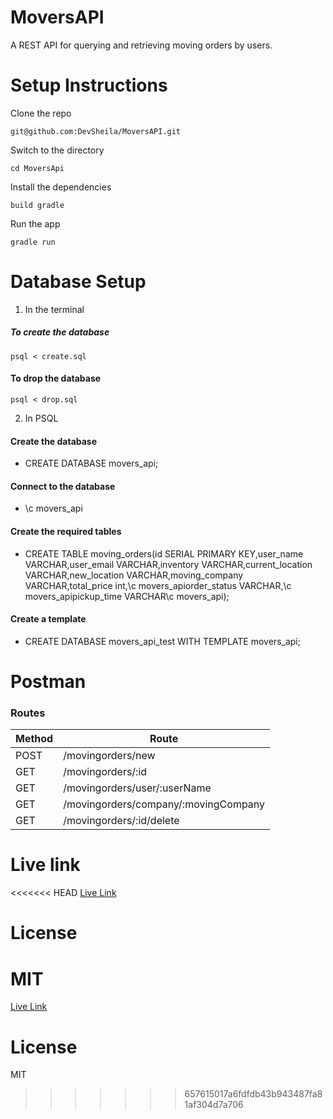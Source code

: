 # MoversAPI

A REST API for querying and retrieving moving orders by users.

# Setup Instructions
Clone the repo 
```shell
git@github.com:DevSheila/MoversAPI.git
```
Switch to the directory
```shell
cd MoversApi
```
Install the dependencies
```shell
build gradle
```
Run the app
```shell
gradle run
```

# Database Setup
1. In the terminal
##### To create the database
```shell
psql < create.sql
```
#### To drop the database
```shell
psql < drop.sql
```

2. In PSQL
#### Create the database
* CREATE DATABASE movers_api;
#### Connect to the database
* \c movers_api
#### Create the required tables
* CREATE TABLE moving_orders(id SERIAL PRIMARY KEY,user_name VARCHAR,user_email VARCHAR,inventory VARCHAR,current_location VARCHAR,new_location VARCHAR,moving_company VARCHAR,total_price int,\c movers_apiorder_status VARCHAR,\c movers_apipickup_time  VARCHAR\c movers_api);
#### Create a template
* CREATE DATABASE movers_api_test WITH TEMPLATE movers_api;

# Postman
### Routes
| Method | Route |
|--------|------ |
|POST    |/movingorders/new|
|GET     |/movingorders/:id|
|GET     |/movingorders/user/:userName|
|GET    |/movingorders/company/:movingCompany|
|GET     |/movingorders/:id/delete|

# Live link
<<<<<<< HEAD
[Live Link]()

# License

MIT
=======
[Live Link](https://moversapi.herokuapp.com/)

# License

MIT
>>>>>>> 657615017a6fdfdb43b943487fa81af304d7a706

